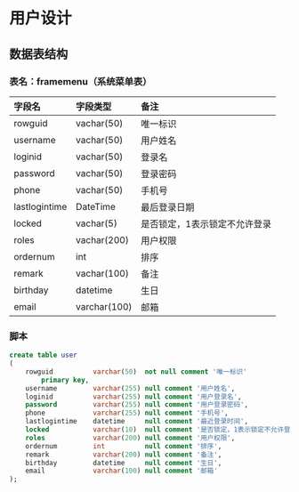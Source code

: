 # 用户设计

## 数据表结构
### 表名：framemenu（系统菜单表）

|字段名| 字段类型 |备注|
|:---|:---|:---|
|rowguid|vachar(50)|唯一标识|
|username|vachar(50)|用户姓名|
|loginid|vachar(50)|登录名|
|password|vachar(50)|登录密码|
|phone|vachar(50)|手机号|
|lastlogintime|DateTime|最后登录日期|
|locked|vachar(5)|是否锁定，1表示锁定不允许登录|
|roles|vachar(200)|用户权限|
|ordernum|int|排序|
|remark|vachar(100)|备注|
|    birthday   |      datetime    | 生日|
|    email      |      varchar(100) |邮箱|

### 脚本
```sql
create table user
(
    rowguid          varchar(50)  not null comment '唯一标识'
        primary key,
    username         varchar(255) null comment '用户姓名',
    loginid          varchar(255) null comment '用户登录名',
    password         varchar(255) null comment '用户登录密码',
    phone            varchar(255) null comment '手机号',
    lastlogintime    datetime     null comment '最近登录时间',
    locked           varchar(10)  null comment '是否锁定，1表示锁定不允许登录',
    roles            varchar(200) null comment '用户权限',
    ordernum         int          null comment '排序',
    remark           varchar(200) null comment '备注',
    birthday         datetime     null comment '生日',
    email            varchar(100) null comment '邮箱'
);
```